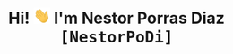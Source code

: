 <div align="center">
<h1> Hi! <img src="https://github.com/ABSphreak/ABSphreak/blob/master/gifs/Hi.gif" width="30px"> I'm Nestor Porras Diaz <tt> [NestorPoDi] </tt>  </h1>
</div>

<!--
**nestorpodi/nestorpodi** is a ✨ _special_ ✨ repository because its `README.md` (this file) appears on your GitHub profile.

Here are some ideas to get you started:

- 🔭 I’m currently working on ...
- 🌱 I’m currently learning ...
- 👯 I’m looking to collaborate on ...
- 🤔 I’m looking for help with ...
- 💬 Ask me about ...
- 📫 How to reach me: ...
- 😄 Pronouns: ...
- ⚡ Fun fact: ...
-->
